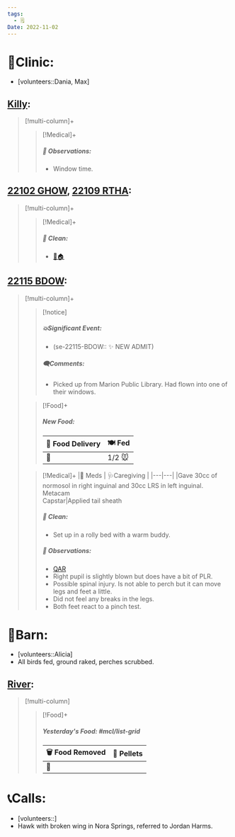 ```yaml
---
tags:
  - 🗒️
Date: 2022-11-02
---
```


# 🏥Clinic:
- [volunteers::Dania, Max]

## [Killy](../RARE%20Birds/Ed%20Birds/Killy.md):
> [!multi-column]+
>
>> [!Medical]+
>> ##### 🔭 Observations:
>> - Window time.

## [22102 GHOW](../RARE%20Birds/22102%20GHOW.md), [22109 RTHA](../RARE%20Birds/22109%20RTHA.md):
> [!multi-column]+
>
>> [!Medical]+
>>##### 🫧 Clean:
>> - [🧼🏠](../Admin/Codes/Moved%20to%20clean%20cage.md)

## [22115 BDOW](../RARE%20Birds/22115%20BDOW.md):
> [!multi-column]+
>
>> [!notice]
>> ##### 💥Significant Event:
>> - (se-22115-BDOW:: ✨ NEW ADMIT)
>>
>> ##### 🗨️Comments:
>> - Picked up from Marion Public Library. Had flown into one of their windows.
>
>> [!Food]+
>> ##### New Food:
>> |🚚 Food Delivery| 🍽️ Fed|
>> |---|---|
>>|🫱|1/2 🐭
>
>> [!Medical]+
>> |💊 Meds | 🩺Caregiving |
>> |---|---|
>> |Gave 30cc of normosol in right inguinal and 30cc LRS in left inguinal. <br>Metacam<br>Capstar|Applied tail sheath
>>
>>##### 🫧 Clean:
>> - Set up in a rolly bed with a warm buddy.
>>
>> ##### 🔭 Observations:
>> - [QAR](../Admin/Codes/Quiet-Alert-Responsive-(QAR).md)
>> - Right pupil is slightly blown but does have a bit of PLR.
>> - Possible spinal injury. Is not able to perch but it can move legs and feet a little.
>> - Did not feel any breaks in the legs.
>> - Both feet react to a pinch test.

# 🏡Barn:
- [volunteers::Alicia]
- All birds fed, ground raked, perches scrubbed.

## [River](../RARE%20Birds/Ed%20Birds/River.md):
> [!multi-column]
>
>> [!Food]+
>> ##### Yesterday's Food: #mcl/list-grid
>> |🗑️ Food Removed| 💩 Pellets
>> |---|---|
>>|🐀|

# 📞Calls:
- [volunteers::]
- Hawk with broken wing in Nora Springs, referred to Jordan Harms.